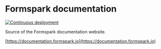 # Formspark documentation

[![Continuous deployment](https://github.com/formspark/documentation/workflows/Continuous%20deployment/badge.svg)](https://github.com/formspark/documentation/actions?query=workflow%3A%22Continuous+deployment%22)

Source of the Formspark documentation website.

[https://documentation.formspark.io](https://documentation.formspark.io)
